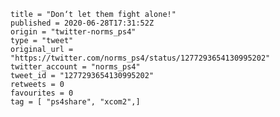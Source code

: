 ```
title = "Don‘t let them fight alone!"
published = 2020-06-28T17:31:52Z
origin = "twitter-norms_ps4"
type = "tweet"
original_url = "https://twitter.com/norms_ps4/status/1277293654130995202"
twitter_account = "norms_ps4"
tweet_id = "1277293654130995202"
retweets = 0
favourites = 0
tag = [ "ps4share", "xcom2",]
```

<p class='image'><img src='https://mnf.m17s.net/2020/06/28/EbnbzuXXsAUttjT.jpg' alt=''></p>

